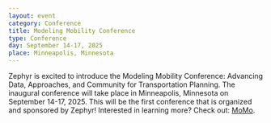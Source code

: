 ```yaml
---
layout: event
category: Conference
title: Modeling Mobility Conference
type: Conference
day: September 14-17, 2025
place: Minneapolis, Minnesota
---
```


Zephyr is excited to introduce the Modeling Mobility Conference: Advancing Data, Approaches, and Community for Transportation Planning. The inaugural conference will take place in Minneapolis, Minnesota on September 14-17, 2025. This will be the first conference that is organized and sponsored by Zephyr! Interested in learning more? Check out: [MoMo](/momo/).
